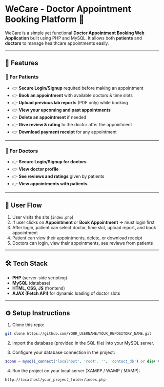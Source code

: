 # WeCare - Doctor Appointment Booking Platform 💖

WeCare is a simple yet functional **Doctor Appointment Booking Web Application** built using PHP and MySQL. It allows both **patients** and **doctors** to manage healthcare appointments easily.

---

## 🌟 Features

### 👤 For Patients

* 👉 **Secure Login/Signup** required before making an appointment
* 👉 **Book an appointment** with available doctors & time slots
* 👉 **Upload previous lab reports** (PDF only) while booking
* 👉 **View your upcoming and past appointments**
* 👉 **Delete an appointment** if needed
* 👉 **Give review & rating** to the doctor after the appointment
* 👉 **Download payment receipt** for any appointment

---

### 🎠 For Doctors

* 👉 **Secure Login/Signup for doctors**
* 👉 **View doctor profile**
* 👉 **See reviews and ratings** given by patients
* 👉 **View appointments with patients**

---

## 🚀 User Flow

1. User visits the site (`index.php`)
2. If user clicks on **Appointment** or **Book Appointment** → must login first
3. After login, patient can select doctor, time slot, upload report, and book appointment
4. Patient can view their appointments, delete, or download receipt
5. Doctors can login, view their appointments, see reviews from patients

---

## 🛠️ Tech Stack

* **PHP** (server-side scripting)
* **MySQL** (database)
* **HTML, CSS, JS** (frontend)
* **AJAX (Fetch API)** for dynamic loading of doctor slots

---

## ⚙️ Setup Instructions

1. Clone this repo:

```bash
git clone https://github.com/YOUR_USERNAME/YOUR_REPOSITORY_NAME.git
```

2. Import the database (provided in the SQL file) into your MySQL server.

3. Configure your database connection in the project:

```php
$conn = mysqli_connect('localhost', 'root', '', 'contact_db') or die('Connection failed');
```

4. Run the project on your local server (XAMPP / WAMP / MAMP):

```bash
http://localhost/your_project_folder/index.php
```

